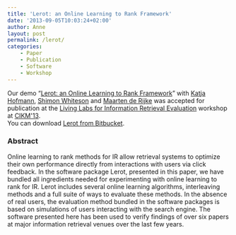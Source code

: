 ```yaml
---
title: 'Lerot: an Online Learning to Rank Framework'
date: '2013-09-05T10:03:24+02:00'
author: Anne
layout: post
permalink: /lerot/
categories:
    - Paper
    - Publication
    - Software
    - Workshop
---
```


Our demo “[Lerot: an Online Learning to Rank Framework](/assets/2013/09/cikm-livinglab-2013-lerot.pdf)”
with [Katja Hofmann](http://khofm.wordpress.com/), [Shimon Whiteson](http://staff.science.uva.nl/~whiteson/Shimon_Whiteson/Home.html)
and [Maarten de Rijke](http://staff.science.uva.nl/~mdr/) was accepted for publication at
the [Living Labs for Information Retrieval Evaluation](http://ll2013.dcu.ie/) workshop
at [CIKM'13](http://www.cikm2013.org/).  
You can download [Lerot from Bitbucket](https://bitbucket.org/ilps/lerot).

### Abstract

Online learning to rank methods for IR allow retrieval systems to optimize their own performance directly from
interactions with users via click feedback. In the software package Lerot, presented in this paper, we have bundled all
ingredients needed for experimenting with online learning to rank for IR. Lerot includes several online learning
algorithms, interleaving methods and a full suite of ways to evaluate these methods. In the absence of real users, the
evaluation method bundled in the software packages is based on simulations of users interacting with the search engine.
The software presented here has been used to verify findings of over six papers at major information retrieval venues
over the last few years.